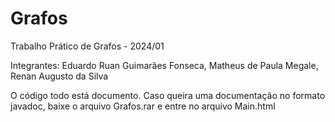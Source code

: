 # Grafos
Trabalho Prático de Grafos - 2024/01

Integrantes:
Eduardo Ruan Guimarães Fonseca,
Matheus de Paula Megale,
Renan Augusto da Silva

O código todo está documento. Caso queira uma documentação no formato javadoc, baixe o arquivo Grafos.rar e entre no arquivo Main.html
